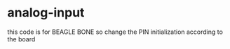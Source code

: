 # analog-input
this code is for BEAGLE BONE 
so change the PIN initialization according to the board 
